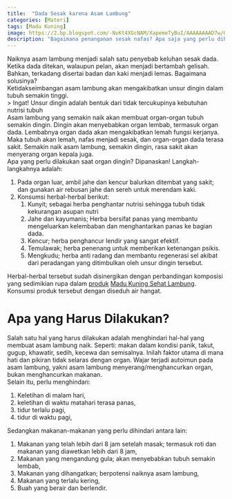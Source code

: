 ```yaml
---
title:  "Dada Sesak karena Asam Lambung"
categories: [Materi]
tags: [Madu Kuning]
image: https://2.bp.blogspot.com/-NvKt4XGcNAM/XapemeTyBuI/AAAAAAAAD7w/QtXWe3uD7DYiyeVEOchUORm-4TjJdBAFwCKgBGAsYHg/s1600/201910-mho-sesak-nafas.png
description: "Bagaimana penanganan sesak nafas? Apa saja yang perlu dihindari."
---
```


<div>Naiknya asam lambung menjadi salah satu penyebab keluhan sesak dada. Ketika dada ditekan, walaupun pelan, akan menjadi bertambah gelisah. Bahkan, terkadang disertai badan dan kaki menjadi lemas. Bagaimana solusinya?</div>

<div>Ketidakseimbangan asam lambung akan mengakibatkan unsur dingin dalam tubuh semakin tinggi.</div>

<div>> Ingat! Unsur dingin adalah bentuk dari tidak tercukupinya kebutuhan nutrisi tubuh</div>

<div>Asam lambung yang semakin naik akan membuat organ-organ tubuh semakin dingin. Dingin akan menyebabkan organ lembab, termasuk organ dada. Lembabnya organ dada akan mengakibatkan lemah fungsi kerjanya. Maka tubuh akan lemah, nafas menjadi sesak, dan organ-organ dada terasa sakit. Semakin naik asam lambung, semakin dingin, rasa sakit akan menyerang organ kepala juga.</div>

<div>Apa yang perlu dilakukan saat organ dingin? Dipanaskan! Langkah-langkahnya adalah:</div>

<ol>
<li>Pada organ luar, ambil jahe dan kencur balurkan ditembat yang sakit; dan gunakan air rebusan jahe dan sereh untuk merendam kaki.</li>
<li>Konsumsi herbal-herbal berikut:
 <ol>
 <li>Kunyit; sebagai herba penghantar nutrisi sehingga tubuh tidak kekurangan asupan nutri</li>
 <li>Jahe dan kayumanis; Herba bersifat panas yang membantu mengeluarkan kelembaban dan menghantarkan panas ke bagian dada.</li>
 <li>Kencur; herba penghancur lendir yang sangat efektif.</li>
 <li>Temulawak; herba penenang untuk memberikan ketenangan psikis.</li>
 <li>Mengkudu; herba anti radang dan membantu regenerasi sel akibat dari peradangan yang ditimbulkan oleh unsur dingin tersebut.</li>
 </ol>
</ol>
    
<div>Herbal-herbal tersebut sudah disinergikan dengan perbandingan komposisi yang sedimikian rupa dalam <a href="/produk" title="Produk herbAttaubah">produk</a> <a href="/produk/madu-kuning-sehat-lambung" title="Madu Kuning Sehat Lambung">Madu Kuning Sehat Lambung</a>. Konsumsi produk tersebut dengan diseduh air hangat.</div>

<h1>Apa yang Harus Dilakukan?</h1>

<div>Salah satu hal yang harus dilakukan adalah menghindari hal-hal yang membuat asam lambung naik. Seperti: makan dalam kondisi panik, takut, gugup, khawatir, sedih, kecewa dan semisalnya. Inilah faktor utama di mana hati dan pikiran tidak selaras dengan organ. Wajar terjadi autoimun pada asam lambung, yakni asam lambung menyerang/menghancurkan organ, bukan menghancurkan makanan.</div>

<div>Selain itu, perlu menghindari:</div>

<ol>
<li>Keletihan di malam hari,</li>
<li>keletihan di waktu matahari terasa panas,</li>
<li>tidur terlalu pagi,</li>
<li>tidur di waktu pagi,</li></ol>

<div>Sedangkan makanan-makanan yang perlu dihindari antara lain:</div>

<ol>
<li>Makanan yang telah lebih dari 8 jam setelah masak; termasuk roti dan makanan yang diawetkan lebih dari 8 jam,</li>
<li>Makanan yang mengandung  gula; akan menyebabkan tubuh semakin lembab,</li>
<li>Makanan yang dihangatkan; berpotensi naiknya asam lambung,</li>
<li>Makanan yang terlalu kering,</li> 
<li>Buah yang berair dan berlendir.</li></ol>